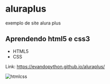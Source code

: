 # aluraplus
exemplo  de site alura plus
## Aprendendo html5 e css3

- HTML5
- CSS

Link: https://evandopython.github.io/aluraplus/

![htmlcss](https://github.com/user-attachments/assets/e2cb7789-5ad6-4c26-befb-64541d1e70a5)
